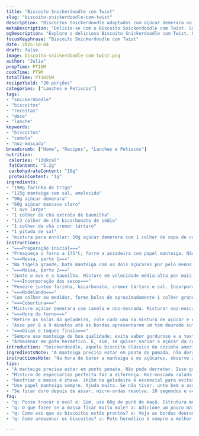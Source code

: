 ```yaml
---
title: "Biscoito Snickerdoodle com Twist"
slug: "biscoito-snickerdoodle-com-twist"
description: "Biscoitos Snickerdoodle adaptados com açúcar demerara no lugar do branco e toque de noz-moscada na mistura de canela. Massa equilibrada com manteiga bem aerada, o segredo para textura macia no centro e bordas levemente crocantes. Resfriar a massa é essencial, evita que escorram no forno. O tempo de cozimento vai do cheiro – aroma perfumado abre o apetite – até as bordas dourarem sem perder o pufe do centro. Ideal para chá da tarde, rende aproximadamente 20 unidades, cada uma com uma mordida cremosa e sabor complexo, mais intenso que cookie comum."
metaDescription: "Delicie-se com o Biscoito Snickerdoodle com Twist. Sabor intenso de canela e noz-moscada, textura macia ao centro e bordas crocantes."
ogDescription: "Explore o delicioso Biscoito Snickerdoodle com Twist. Um clássico americano com um toque especial. Hora de se deliciar com essa receita."
focusKeyphrase: "Biscoito Snickerdoodle com Twist"
date: 2025-10-04
draft: false
image: biscoito-snickerdoodle-com-twist.png
author: "Julia"
prepTime: PT15M
cookTime: PT9M
totalTime: PT1H25M
recipeYield: "20 porções"
categories: ["Lanches e Petiscos"]
tags:
- "snickerdoodle"
- "biscoitos"
- "receitas"
- "doce"
- "lanche"
keywords:
- "biscoitos"
- "canela"
- "noz-moscada"
breadcrumb: ["Home", "Recipes", "Lanches e Petiscos"]
nutrition: 
 calories: "130kcal"
 fatContent: "5.2g"
 carbohydrateContent: "19g"
 proteinContent: "1g"
ingredients:
- "190g farinha de trigo"
- "115g manteiga sem sal, amolecida"
- "90g açúcar demerara"
- "60g açúcar mascavo claro"
- "1 ovo large"
- "1 colher de chá extrato de baunilha"
- "1/2 colher de chá bicarbonato de sódio"
- "1 colher de chá cremor tártaro"
- "1 pitada de sal"
- "mistura para enrolar: 50g açúcar demerara com 1 colher de sopa de canela em pó e 1/2 colher de chá de noz-moscada ralada na hora"
instructions:
- "===Preparação inicial==="
- "Preaqueça o forno a 175°C; forre a assadeira com papel manteiga. Não pule isso, evita desastres no final."
- "===Massa, parte 1==="
- "Na tigela grande, bata manteiga com os dois açúcares por pelo menos 3 minutos. Perceba a textura bem clara, quase esbranquiçada, sinal que incorporou ar suficiente para maciez."
- "===Massa, parte 2==="
- "Junte o ovo e a baunilha. Misture em velocidade média-alta por mais 2 a 3 minutos. Sabe quando a mistura está homogênea e levemente fofa? Tá pronto."
- "===Incorporação dos secos==="
- "Peneire juntos farinha, bicarbonato, cremor tártaro e sal. Incorporar na massa em velocidade baixa só até desaparecer o pó. Se bater demais o glúten reage e endurece."
- "===Modelando==="
- "Com colher ou medidor, forme bolas de aproximadamente 1 colher grande (15 a 18g). Coloque numa bandeja, cubra com filme e leve à geladeira por 1h15m. Paciência, isso previne que os biscoitos escorram no forno."
- "===Cobertura==="
- "Misture açúcar demerara com canela e noz-moscada. Misturar noz-moscada deu um toque inesperado, um aroma mais profundo. Experimente trocar a noz-moscada por gengibre em pó para uma versão diferente, fica excelente."
- "===Hora do forno==="
- "Retire as bolas da geladeira, role cada uma na mistura de açúcar e especiarias. Posicione na assadeira com espaços de 5cm entre eles. Fundamental para crescer e não grudar."
- "Asse por 8 a 9 minutos até as bordas apresentarem um tom dourado sutil e o centro parecer inchado e claro. Devem ficar com aspecto enrugado depois de esfriar, isso sai do forno macio, quase de geléia."
- "===Dicas e toques finais==="
- "Sempre use manteiga de boa qualidade; evita sabor gorduroso e a textura pesada. Se usar margarina, o biscoito perde a fragrância e pode não estabilizar no forno. Se passar do tempo, e os biscoitos ficarem duros, esquente 10 segundos no micro-ondas, volta a textura macia."
- "Armazenar em pote hermético. E, sim, se quiser variar o açúcar da cobertura, açúcar cristal misturado com canela também funciona, mas a noz-moscada dá um quê especial."
introduction: "Snickerdoodle, aquele biscoito clássico da cozinha americana, conhecido pelo equilíbrio entre a crocância das bordas e o miolo macio com sabor de canela, sempre me fascinou. Já tentei várias combinações, desde o açúcar branco tradicional até misturas com açúcar mascavo. Descobri que usar açúcar demerara na massa e na mistura de canela traz mais profundidade e textura. A adição discreta da noz-moscada equilibra o doce e adiciona uma nota aromática que convida para a segunda mordida. O segredo todo está no tempo de resfriamento da massa e na observação das bordas no forno, mais do que tempo fixo. A massa bem aerada garante a levitação correta. E o cheiro? Uma loucura, perfuma a casa toda."
ingredientsNote: "A manteiga precisa estar em ponto de pomada, não derretida, para que o açúcar possa incorporar ar ao ser batido, isso deixa o biscoito leve. Trocar o açúcar branco por demerara dá um sabor mais caramelizado sem perder a doçura, mas se só tiver açúcar cristal comum, dá para usar, só vai mudar um pouco a textura final. O cremor tártaro é o que dá o puferto clássico do Snickerdoodle. Se não tiver, pode tentar com fermento químico, mas o resultado não será o mesmo. O toque da noz-moscada é opcional, mas eu recomendo experimentar. Se quiser, você pode substituir o ovo por 60g de purê de maçã, para uma versão sem ovos, só que a textura fica um pouco diferente, menos aerada."
instructionsNote: "Na hora de bater a manteiga e os açúcares, observe a mudança de cor e textura, que deve ficar quase esbranquiçada e fofa. É onde a massa ganha leveza. Evite passar da conta na velocidade alta quando acrescentar farinha para não ativar o glúten e deixar o biscoito duro. Na modelagem, uniformizar o tamanho das bolas ajuda a assar por igual. Resfriar massa reduz a espalhabilidade no forno, evita biscoitos finos e queimados nas bordas. O cheiro no forno é o maior indicativo: quando a canela começar a perfumar intensamente e as bordas dourarem um pouco, chega a hora de tirar. Os biscoitos saem moles, firmam ao esfriar e ficam com aquela casquinha enrugada que vale ouro. Se quer biscoito mais crocante, acrescente 1 minuto no forno e preste atenção nas bordas."
tips:
- "A manteiga precisa estar em ponto pomada. Não pode derreter. Isso garante a leveza do biscoito. Açúcar demerara traz um sabor caramelizado. Mas açúcar cristal também serve. Um pouco diferente na textura. Peneire sempre os secos juntos. É essencial."
- "Mistura de especiarias perfeita faz a diferença. Noz-moscada ralada na hora traz aroma intenso. Ou troque por gengibre em pó. Fica delicioso. Se a massa estiver muito pegajosa, adicione um pouco mais de farinha. Mas cuidado, para não deixar duro. Balance sempre."
- "Resfriar a massa é chave. 1h15m na geladeira é essencial para evitar que escorram. Esse passo evita desastres. Assar no ponto também é crucial. O cheiro da canela é seu amigo. Quando começar a perfumar, fique de olho nas bordas. Cuidado para não deixar queimar."
- "Use papel manteiga sempre. Ajuda muito. Se não tiver, unte bem a assadeira. E mantenha espaço entre os biscoitos. Isso garante que cresçam e não fiquem grudados. Bolas do mesmo tamanho ajudam a assar por igual. Olho no forno, não desgrude."
- "Se ficar duro depois de assar, micro-ondas resolve. 10 segundos e volta a ficar macio. Armazene em pote hermético. Dura mais assim. Se for servir em festa, variações de açúcar na cobertura são boas. Açúcar cristal também funciona bem."
faq:
- "q: Posso trocar o ovo? a: Sim, use 60g de purê de maçã. Estrutura muda, mas ainda serve. Aqui, textura fica um pouco diferente. Menos aerada na verdade."
- "q: O que fazer se a massa ficar muito mole? a: Adicione um pouco mais de farinha. Mas atenção. Não passe do ponto. Fechar mais é importante, mas massa também deve ser leve."
- "q: Como sei que os biscoitos estão prontos? a: Veja as bordas douradas. O centro deve parecer inchado. Cheiro de canela? Quando intensificar, é o sinal. Tire do forno e deixe esfriar."
- "q: Como armazenar os biscoitos? a: Pote hermético é sempre a melhor opção. Se não tiver, envolva bem em filme plástico. Evita que fiquem secos. E vão durar mais tempo. "

---
```

